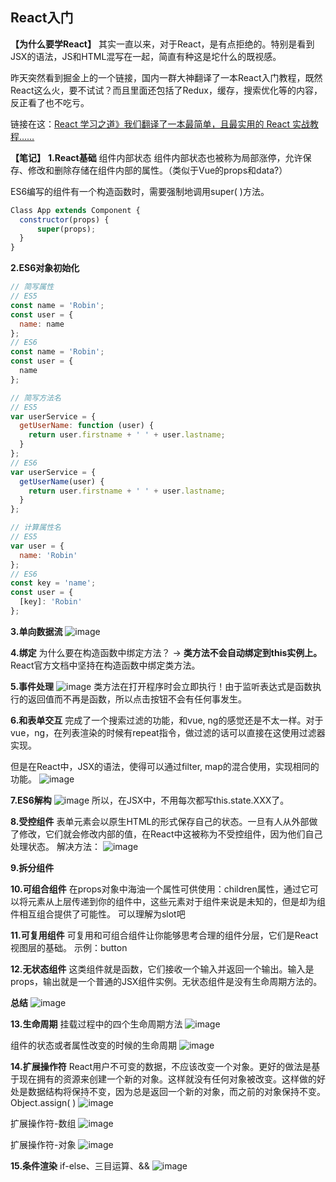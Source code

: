## React入门
**【为什么要学React】**
其实一直以来，对于React，是有点拒绝的。特别是看到JSX的语法，JS和HTML混写在一起，简直有种这是坨什么的既视感。

昨天突然看到掘金上的一个链接，国内一群大神翻译了一本React入门教程，既然React这么火，要不试试？而且里面还包括了Redux，缓存，搜索优化等的内容，反正看了也不吃亏。

链接在这：[React 学习之道》我们翻译了一本最简单，且最实用的 React 实战教程……](https://zhuanlan.zhihu.com/p/33305494)

**【笔记】**
**1.React基础**
组件内部状态
组件内部状态也被称为局部涨停，允许保存、修改和删除存储在组件内部的属性。（类似于Vue的props和data?）

ES6编写的组件有一个构造函数时，需要强制地调用super( )方法。
```javascript
Class App extends Component {
  constructor(props) {
      super(props);
  }
}
```

**2.ES6对象初始化**
```javascript
// 简写属性
// ES5
const name = 'Robin';
const user = {
  name: name
};
// ES6
const name = 'Robin';
const user = {
  name
};

// 简写方法名
// ES5
var userService = {
  getUserName: function (user) {
    return user.firstname + ' ' + user.lastname;
  }
};
// ES6
var userService = {
  getUserName(user) {
    return user.firstname + ' ' + user.lastname;
  }
};

// 计算属性名
// ES5
var user = {
  name: 'Robin'
};
// ES6
const key = 'name';
const user = {
  [key]: 'Robin'
};
```

**3.单向数据流**
![image](https://user-images.githubusercontent.com/35365161/35478969-f34b6494-0425-11e8-9fed-82811389390b.png)

**4.绑定**
为什么要在构造函数中绑定方法？ -> **类方法不会自动绑定到this实例上。**
React官方文档中坚持在构造函数中绑定类方法。

**5.事件处理**
![image](https://user-images.githubusercontent.com/35365161/35479009-ddfcbca4-0426-11e8-9d5e-ba3616abb286.png)
类方法在打开程序时会立即执行！由于监听表达式是函数执行的返回值而不再是函数，所以点击按钮不会有任何事发生。

**6.和表单交互**
完成了一个搜索过滤的功能，和vue, ng的感觉还是不太一样。对于vue，ng，在列表渲染的时候有repeat指令，做过滤的话可以直接在这使用过滤器实现。

但是在React中，JSX的语法，使得可以通过filter, map的混合使用，实现相同的功能。
![image](https://user-images.githubusercontent.com/35365161/35479197-6a24c21c-042c-11e8-8866-36305ad2789a.png)

**7.ES6解构**
![image](https://user-images.githubusercontent.com/35365161/35479209-aea33fa4-042c-11e8-86d2-986d34633e33.png)
所以，在JSX中，不用每次都写this.state.XXX了。

**8.受控组件**
表单元素会以原生HTML的形式保存自己的状态。一旦有人从外部做了修改，它们就会修改内部的值，在React中这被称为不受控组件，因为他们自己处理状态。
解决方法：
![image](https://user-images.githubusercontent.com/35365161/35479463-289c3a8a-0433-11e8-997f-60eb782c5dc9.png)

**9.拆分组件**

**10.可组合组件**
在props对象中海油一个属性可供使用：children属性，通过它可以将元素从上层传递到你的组件中，这些元素对于组件来说是未知的，但是却为组件相互组合提供了可能性。
可以理解为slot吧

**11.可复用组件**
可复用和可组合组件让你能够思考合理的组件分层，它们是React视图层的基础。
示例：button

**12.无状态组件**
这类组件就是函数，它们接收一个输入并返回一个输出。输入是props，输出就是一个普通的JSX组件实例。无状态组件是没有生命周期方法的。

**总结**
![image](https://user-images.githubusercontent.com/35365161/35479912-fec2d0ec-043d-11e8-9473-6691635d298b.png)

**13.生命周期**
挂载过程中的四个生命周期方法
![image](https://user-images.githubusercontent.com/35365161/35499753-afcb1568-050e-11e8-8f34-9daa653df4fa.png)

组件的状态或者属性改变的时候的生命周期
![image](https://user-images.githubusercontent.com/35365161/35499756-b612d2bc-050e-11e8-96e7-0914ab042342.png)

**14.扩展操作符**
React用户不可变的数据，不应该改变一个对象。更好的做法是基于现在拥有的资源来创建一个新的对象。这样就没有任何对象被改变。这样做的好处是数据结构将保持不变，因为总是返回一个新的对象，而之前的对象保持不变。
Object.assign( )
![image](https://user-images.githubusercontent.com/35365161/35500123-56d6518c-0510-11e8-9b4a-9b97c8880abf.png)

扩展操作符-数组
![image](https://user-images.githubusercontent.com/35365161/35500149-768040c4-0510-11e8-8406-ea36a8e97fbb.png)

扩展操作符-对象
![image](https://user-images.githubusercontent.com/35365161/35500192-926af752-0510-11e8-9144-68ae2a714a64.png)

**15.条件渲染**
if-else、三目运算、&&
![image](https://user-images.githubusercontent.com/35365161/35500380-42f611e2-0511-11e8-9180-2b693b8d2079.png)
















